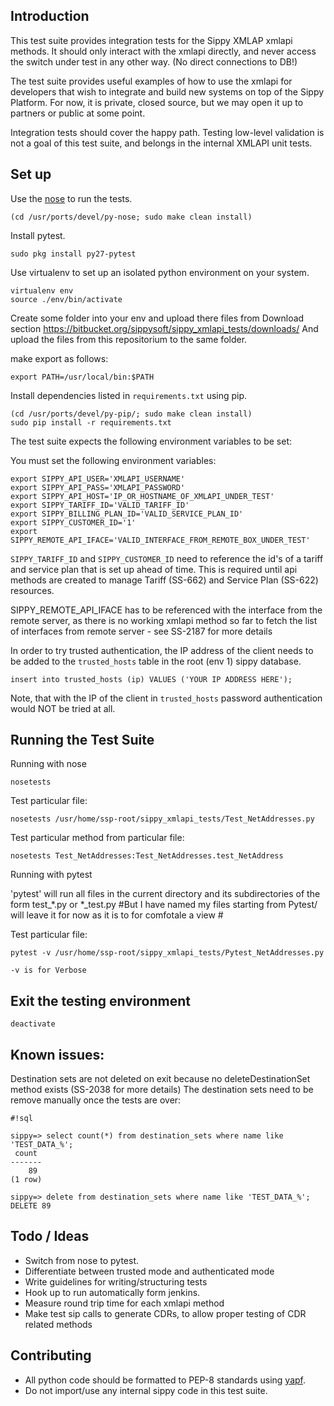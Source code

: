 ## Introduction

This test suite provides integration tests for the Sippy XMLAP xmlapi
methods. It should only interact with the xmlapi directly, and never
access the switch under test in any other way. (No direct connections to
DB!)

The test suite provides useful examples of how to use the xmlapi for
developers that wish to integrate and build new systems on top of the
Sippy Platform. For now, it is private, closed source, but we may open it
up to partners or public at some point.

Integration tests should cover the happy path. Testing low-level
validation is not a goal of this test suite, and belongs in the internal
XMLAPI unit tests.

## Set up

Use the [nose](https://nose.readthedocs.org/en/latest/) to run the tests.
```
(cd /usr/ports/devel/py-nose; sudo make clean install)
```
Install pytest.
```
sudo pkg install py27-pytest
```

Use virtualenv to set up an isolated python environment on your system.

```
virtualenv env
source ./env/bin/activate
```

Create some folder into your env and upload there files from Download section https://bitbucket.org/sippysoft/sippy_xmlapi_tests/downloads/ 
And upload the files from this repositorium to the same folder.

make export as follows:

```
export PATH=/usr/local/bin:$PATH
```

Install dependencies listed in `requirements.txt` using pip.

```
(cd /usr/ports/devel/py-pip/; sudo make clean install)
sudo pip install -r requirements.txt 
```

The test suite expects the following environment variables to be set:

You must set the following environment variables:

```
export SIPPY_API_USER='XMLAPI_USERNAME'
export SIPPY_API_PASS='XMLAPI_PASSWORD'
export SIPPY_API_HOST='IP_OR_HOSTNAME_OF_XMLAPI_UNDER_TEST'
export SIPPY_TARIFF_ID='VALID_TARIFF_ID'
export SIPPY_BILLING_PLAN_ID='VALID_SERVICE_PLAN_ID'
export SIPPY_CUSTOMER_ID='1'
export SIPPY_REMOTE_API_IFACE='VALID_INTERFACE_FROM_REMOTE_BOX_UNDER_TEST'
```

`SIPPY_TARIFF_ID` and `SIPPY_CUSTOMER_ID` need to reference the id's of
a tariff and service plan that is set up ahead of time. This is required
until api methods are created to manage Tariff (SS-662) and Service Plan
(SS-622) resources.

SIPPY_REMOTE_API_IFACE has to be referenced with the interface from the remote
server, as there is no working xmlapi method so far to fetch the list of interfaces
from remote server - see SS-2187 for more details

In order to try trusted authentication, 
the IP address of the client needs to be added to the `trusted_hosts`
table in the root (env 1) sippy database.

`insert into trusted_hosts (ip) VALUES ('YOUR IP ADDRESS HERE');`

Note, that with the IP of the client in `trusted_hosts` password authentication
would NOT be tried at all.


## Running the Test Suite

Running with nose
```
nosetests
```

Test particular file:
```
nosetests /usr/home/ssp-root/sippy_xmlapi_tests/Test_NetAddresses.py
```

Test particular method from particular file:
```
nosetests Test_NetAddresses:Test_NetAddresses.test_NetAddress
```

Running with pytest

'pytest'  will run all files in the current directory and its subdirectories of the form test_*.py or *_test.py #But I have named my files starting from Pytest/ will leave it for now as it is to for comfotale a view #

Test particular file:
```
pytest -v /usr/home/ssp-root/sippy_xmlapi_tests/Pytest_NetAddresses.py

-v is for Verbose
```
## Exit the testing environment
```
deactivate
```

## Known issues:
Destination sets are not deleted on exit because no deleteDestinationSet method exists (SS-2038 for more details)
The destination sets need to be remove manually once the tests are over:

```
#!sql

sippy=> select count(*) from destination_sets where name like 'TEST_DATA_%';
 count
-------
    89
(1 row)

sippy=> delete from destination_sets where name like 'TEST_DATA_%';
DELETE 89
```


## Todo / Ideas


- Switch from nose to pytest.
- Differentiate between trusted mode and authenticated mode
- Write guidelines for writing/structuring tests
- Hook up to run automatically form jenkins.
- Measure round trip time for each xmlapi method
- Make test sip calls to generate CDRs, to allow proper testing of CDR related
  methods


## Contributing

- All python code should be formatted to PEP-8 standards using
  [yapf](https://github.com/google/yapf).
- Do not import/use any internal sippy code in this test suite.
